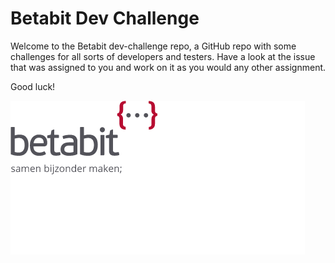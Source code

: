 # Betabit Dev Challenge

Welcome to the Betabit dev-challenge repo, a GitHub repo with some challenges for all sorts of developers and testers. Have a look at the
issue that was assigned to you and work on it as you would any other assignment.

Good luck!

![Betabit logo](./assets/images/betabit.png)
